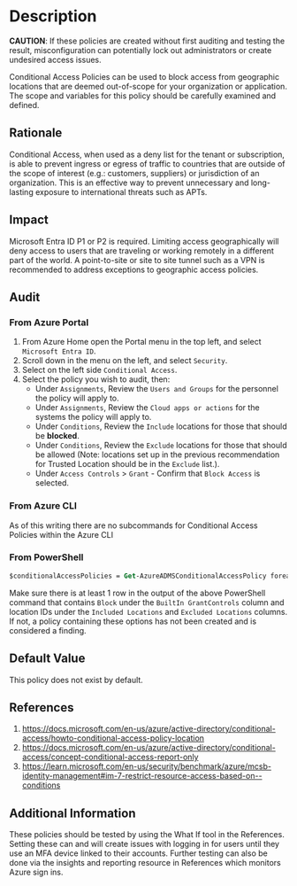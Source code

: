 # Description

**CAUTION**: If these policies are created without first auditing and testing the result, misconfiguration can potentially lock out administrators or create undesired access issues.

Conditional Access Policies can be used to block access from geographic locations that are deemed out-of-scope for your organization or application. The scope and variables for this policy should be carefully examined and defined.

## Rationale

Conditional Access, when used as a deny list for the tenant or subscription, is able to prevent ingress or egress of traffic to countries that are outside of the scope of interest (e.g.: customers, suppliers) or jurisdiction of an organization. This is an effective way to prevent unnecessary and long-lasting exposure to international threats such as APTs.

## Impact

Microsoft Entra ID P1 or P2 is required. Limiting access geographically will deny access to users that are traveling or working remotely in a different part of the world. A point-to-site or site to site tunnel such as a VPN is recommended to address exceptions to geographic access policies.

## Audit

### From Azure Portal

1. From Azure Home open the Portal menu in the top left, and select `Microsoft Entra ID`.
2. Scroll down in the menu on the left, and select `Security`.
3. Select on the left side `Conditional Access`.
4. Select the policy you wish to audit, then:
    - Under `Assignments`, Review the `Users and Groups` for the personnel the policy will apply to.
    - Under `Assignments`, Review the `Cloud apps or actions` for the systems the policy will apply to.
    - Under `Conditions`, Review the `Include` locations for those that should be **blocked**.
    - Under `Conditions`, Review the `Exclude` locations for those that should be allowed (Note: locations set up in the previous recommendation for Trusted Location should be in the `Exclude` list.).
    - Under `Access Controls` > `Grant` - Confirm that `Block Access` is selected.

### From Azure CLI

As of this writing there are no subcommands for Conditional Access Policies within the Azure CLI

### From PowerShell

```ps
$conditionalAccessPolicies = Get-AzureADMSConditionalAccessPolicy foreach($policy in $conditionalAccessPolicies) {$policy | Select-Object @{N='Policy ID'; E={$policy.id}}, @{N="Included Locations"; E={$policy.Conditions.Locations.IncludeLocations}}, @{N="Excluded Locations"; E={$policy.Conditions.Locations.ExcludeLocations}}, @{N="BuiltIn GrantControls"; E={$policy.GrantControls.BuiltInControls}}}
```

Make sure there is at least 1 row in the output of the above PowerShell command that contains `Block` under the `BuiltIn GrantControls` column and location IDs under the `Included Locations` and `Excluded Locations` columns. If not, a policy containing these options has not been created and is considered a finding.

## Default Value

This policy does not exist by default.

## References

1. <https://docs.microsoft.com/en-us/azure/active-directory/conditional-access/howto-conditional-access-policy-location>
2. <https://docs.microsoft.com/en-us/azure/active-directory/conditional-access/concept-conditional-access-report-only>
3. <https://learn.microsoft.com/en-us/security/benchmark/azure/mcsb-identity-management#im-7-restrict-resource-access-based-on--conditions>

## Additional Information

These policies should be tested by using the What If tool in the References. Setting these can and will create issues with logging in for users until they use an MFA device linked to their accounts. Further testing can also be done via the insights and reporting resource in References which monitors Azure sign ins.
